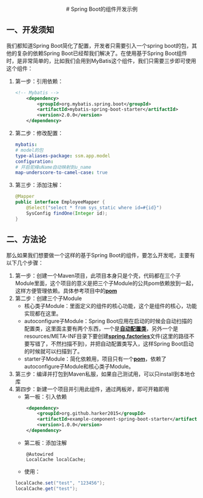 <center># Spring Boot的组件开发示例</center>

## 一、开发须知
我们都知道Spring Boot简化了配置，开发者只需要引入一个spring boot的包，其他的复杂的依赖Spring Boot已经帮我们解决了。在使用基于Spring Boot组件时，是非常简单的，比如我们会用到MyBatis这个组件，我们只需要三步即可使用这个组件：
1. 第一步：引用依赖：
    ```xml
    <!-- Mybatis -->
        <dependency>
            <groupId>org.mybatis.spring.boot</groupId>
            <artifactId>mybatis-spring-boot-starter</artifactId>
            <version>2.0.0</version>
        </dependency>
    ```
2. 第二步：修改配置：
    ```yml
    mybatis:
    # model的包
    type-aliases-package: ssm.app.model
    configuration:
    # 开启驼峰uName自动映射到u_name
    map-underscore-to-camel-case: true
    ```
3. 第三步：添加注解：
    ```java
    @Mapper
    public interface EmployeeMapper {
        @Select("select * from sys_static where id=#{id}")
        SysConfig findOne(Integer id);
    }
    ```
## 二、方法论
那么如果我们想要做一个这样的基于Spring Boot的组件，要怎么开发呢，主要有以下几个步骤：
1. 第一步：创建一个Maven项目，此项目本身只是个壳，代码都在三个子Module里面，这个项目的意义是把三个子Module的公共pom依赖放到一起，这样方便管理依赖。具体参考项目中的[**pom**](https://github.com/harker2015/example-component-spring-boot/blob/master/pom.xml)
2. 第二步：创建三个子Module
    - 核心类子Module：里面定义的组件的核心功能，这个是组件的核心，功能实现都在这里。
    - autoconfigure子Module：Spring Boot应用在启动的时候会自动扫描的配置类，这里面主要有两个东西，一个是[**自动配置类**](https://github.com/harker2015/example-component-spring-boot/blob/master/example-component-spring-boot-autoconfigure/src/main/java/org/github/harker2015/example/component/spring/boot/autoconfigure/ExampleComponentAutoConfiguration.java)，另外一个是resources/META-INF目录下要创建[**spring.factories**](https://github.com/harker2015/example-component-spring-boot/blob/master/example-component-spring-boot-autoconfigure/src/main/resources/META-INF/spring.factories)文件(这里的路径不要写错了，不然扫描不到)，并把自动配置类写入，这样Spring Boot启动的时候就可以扫描到了。
    - starter子Module：简化依赖用，项目只有一个[**pom**](https://github.com/harker2015/example-component-spring-boot/blob/master/example-component-spring-boot-starter/pom.xml)，依赖了autoconfigure子Module和核心类子Module。
3. 第三步：编译并打包到Maven私服，如果自己测试用，可以只install到本地仓库
4. 第四步：新建一个项目并引用此组件，通过两板斧，即可开箱即用
    - 第一板：引入依赖
    ```xml
        <dependency>
            <groupId>org.github.harker2015</groupId>
            <artifactId>example-component-spring-boot-starter</artifactId>
            <version>1.0.0</version>
        </dependency>
    ```
    - 第二板：添加注解
    ```
        @Autowired
        LocalCache localCache;
    ```
    - 使用：
    ```java
    localCache.set("test", "123456");
    localCache.get("test");
    ```
